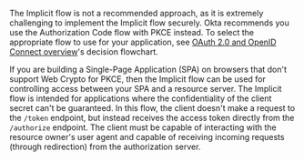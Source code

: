 The Implicit flow is not a recommended approach, as it is extremely challenging to implement the Implicit flow securely. Okta recommends you use the <GuideLink link="../../authcodepkce/main/">Authorization Code flow with PKCE</GuideLink> instead. To select the appropriate flow to use for your application, see [OAuth 2.0 and OpenID Connect overview](/docs/concepts/oauth-openid/#choosing-an-oauth-2-0-flow)'s decision flowchart.

If you are building a Single-Page Application (SPA) on browsers that don't support Web Crypto for PKCE, then the Implicit flow can be used for controlling access between your SPA and a resource server. The Implicit flow is intended for applications where the confidentiality of the client secret can't be guaranteed. In this flow, the client doesn't make a request to the `/token` endpoint, but instead receives the access token directly from the `/authorize` endpoint. The client must be capable of interacting with the resource owner's user agent and capable of receiving incoming requests (through redirection) from the authorization server.
